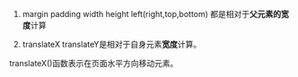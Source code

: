1. margin padding width height left(right,top,bottom) 都是相对于**父元素的宽度**计算

2. translateX  translateY是相对于自身元素**宽度**计算。

translateX()函数表示在页面水平方向移动元素。